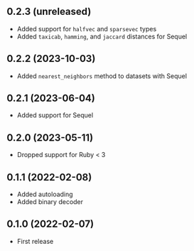 ## 0.2.3 (unreleased)

- Added support for `halfvec` and `sparsevec` types
- Added `taxicab`, `hamming`, and `jaccard` distances for Sequel

## 0.2.2 (2023-10-03)

- Added `nearest_neighbors` method to datasets with Sequel

## 0.2.1 (2023-06-04)

- Added support for Sequel

## 0.2.0 (2023-05-11)

- Dropped support for Ruby < 3

## 0.1.1 (2022-02-08)

- Added autoloading
- Added binary decoder

## 0.1.0 (2022-02-07)

- First release
